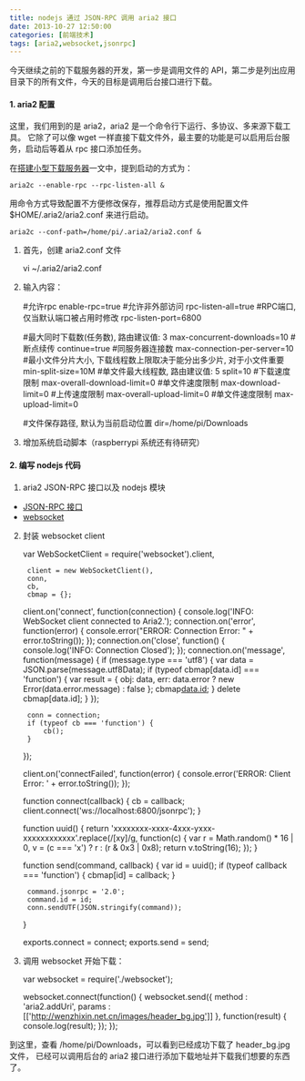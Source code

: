 ```yaml
---
title: nodejs 通过 JSON-RPC 调用 aria2 接口
date: 2013-10-27 12:50:00
categories: [前端技术]
tags: [aria2,websocket,jsonrpc]
---
```


今天继续之前的下载服务器的开发，第一步是调用文件的 API，第二步是列出应用目录下的所有文件，今天的目标是调用后台接口进行下载。

#### 1. aria2 配置

这里，我们用到的是 aria2，aria2 是一个命令行下运行、多协议、多来源下载工具。
它除了可以像 wget 一样直接下载文件外，最主要的功能是可以启用后台服务，启动后等着从 rpc 接口添加任务。

在[搭建小型下载服务器](http://wenzhixin.net.cn/2013/07/01/raspberry_server)一文中，提到启动的方式为：

    aria2c --enable-rpc --rpc-listen-all &
    
用命令方式导致配置不方便修改保存，推荐启动方式是使用配置文件 $HOME/.aria2/aria2.conf 来进行启动。

    aria2c --conf-path=/home/pi/.aria2/aria2.conf &

1) 首先，创建 aria2.conf 文件

    vi ~/.aria2/aria2.conf

2) 输入内容：

    #允许rpc
    enable-rpc=true
    #允许非外部访问
    rpc-listen-all=true
    #RPC端口, 仅当默认端口被占用时修改
    rpc-listen-port=6800
    
    #最大同时下载数(任务数), 路由建议值: 3
    max-concurrent-downloads=10
    #断点续传
    continue=true
    #同服务器连接数
    max-connection-per-server=10
    #最小文件分片大小, 下载线程数上限取决于能分出多少片, 对于小文件重要
    min-split-size=10M
    #单文件最大线程数, 路由建议值: 5
    split=10
    #下载速度限制
    max-overall-download-limit=0
    #单文件速度限制
    max-download-limit=0
    #上传速度限制
    max-overall-upload-limit=0
    #单文件速度限制
    max-upload-limit=0
    
    #文件保存路径, 默认为当前启动位置
    dir=/home/pi/Downloads
    
3) 增加系统启动脚本（raspberrypi 系统还有待研究）

#### 2. 编写 nodejs 代码

1) aria2 JSON-RPC 接口以及 nodejs 模块

* [JSON-RPC 接口](http://manpages.ubuntu.com/manpages/oneiric/ru/man1/aria2c.1.html)
* [websocket](https://github.com/Worlize/WebSocket-Node)

2) 封装 websocket client

    var WebSocketClient = require('websocket').client,

        client = new WebSocketClient(), 
        conn, 
        cb,
        cbmap = {};
    
    client.on('connect', function(connection) {
        console.log('INFO: WebSocket client connected to Aria2.');
        connection.on('error', function(error) {
            console.error("ERROR: Connection Error: " + error.toString());
        });
        connection.on('close', function() {
            console.log('INFO: Connection Closed');
        });
        connection.on('message', function(message) {
            if (message.type === 'utf8') {
                var data = JSON.parse(message.utf8Data);
                if (typeof cbmap[data.id] === 'function') {
                    var result = {
                        obj: data,
                        err: data.error ? new Error(data.error.message) : false
                    };
                    cbmap[data.id](result);
                }
                delete cbmap[data.id];
            }
        });
    
        conn = connection;
        if (typeof cb === 'function') {
            cb();
        }
    });
    
    client.on('connectFailed', function(error) {
        console.error('ERROR: Client Error: ' + error.toString());
    });
    
    function connect(callback) {
        cb = callback;
        client.connect('ws://localhost:6800/jsonrpc');
    }
    
    function uuid() {
        return 'xxxxxxxx-xxxx-4xxx-yxxx-xxxxxxxxxxxx'.replace(/[xy]/g, function(c) {
            var r = Math.random() * 16 | 0, v = (c === 'x') ? r : (r & 0x3 | 0x8);
            return v.toString(16);
        });
    }
    
    function send(command, callback) {
        var id = uuid();
        if (typeof callback === 'function') {
            cbmap[id] = callback;
        }
    
        command.jsonrpc = '2.0';
        command.id = id;
        conn.sendUTF(JSON.stringify(command));
    }
    
    exports.connect = connect;
    exports.send = send;

3) 调用 websocket 开始下载：

    var websocket = require('./websocket');

    websocket.connect(function() {
        websocket.send({
            method : 'aria2.addUri',
            params : [['http://wenzhixin.net.cn/images/header_bg.jpg']]
        }, function(result) {
            console.log(result);
        });
    });
    
到这里，查看 /home/pi/Downloads，可以看到已经成功下载了 header_bg.jpg 文件，
已经可以调用后台的 aria2 接口进行添加下载地址并下载我们想要的东西了。